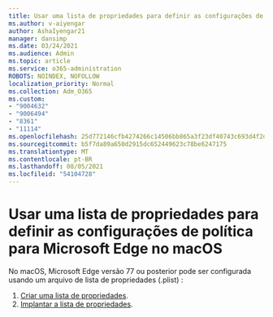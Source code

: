 ```yaml
---
title: Usar uma lista de propriedades para definir as configurações de política para Microsoft Edge no macOS
ms.author: v-aiyengar
author: AshaIyengar21
manager: dansimp
ms.date: 03/24/2021
ms.audience: Admin
ms.topic: article
ms.service: o365-administration
ROBOTS: NOINDEX, NOFOLLOW
localization_priority: Normal
ms.collection: Adm_O365
ms.custom:
- "9004632"
- "9006494"
- "8361"
- "11114"
ms.openlocfilehash: 25d772146cfb4274266c14506bb865a3f23df40743c693d4f2d22cf8ca701e52
ms.sourcegitcommit: b5f7da89a650d2915dc652449623c78be6247175
ms.translationtype: MT
ms.contentlocale: pt-BR
ms.lasthandoff: 08/05/2021
ms.locfileid: "54104728"
---
```

# <a name="use-a-property-list-to-configure-the-policy-settings-for-microsoft-edge-on-macos"></a>Usar uma lista de propriedades para definir as configurações de política para Microsoft Edge no macOS

No macOS, Microsoft Edge versão 77 ou posterior pode ser configurada usando um arquivo de lista de propriedades (.plist) :

1. [Criar uma lista de propriedades](https://go.microsoft.com/fwlink/?linkid=2134726).
1. [Implantar a lista de propriedades](https://go.microsoft.com/fwlink/?linkid=2134727).
